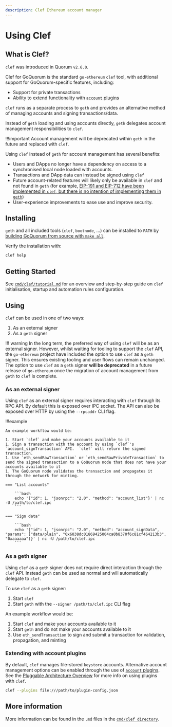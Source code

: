```yaml
---
description: Clef Ethereum account manager
---
```


# Using Clef

## What is Clef?

`clef` was introduced in Quorum `v2.6.0`.

Clef for GoQuorum is the standard `go-ethereum` `clef` tool, with additional support for GoQuorum-specific
features, including:

* Support for private transactions
* Ability to extend functionality with [`account` plugins](AccountPlugins.md)

`clef` runs as a separate process to `geth` and provides an alternative method of managing accounts
and signing transactions/data.

Instead of `geth` loading and using accounts directly, `geth` delegates account management
responsibilities to `clef`.

!!!important
    Account management will be deprecated within `geth` in the future and replaced with `clef`.

Using `clef` instead of `geth` for account management has several benefits:

* Users and DApps no longer have a dependency on access to a synchronised local node loaded with accounts.
* Transactions and DApp data can instead be signed using `clef`
* Future account-related features will likely only be available in `clef` and not found in `geth`
    (for example, [EIP-191 and EIP-712 have been implemented in `clef`, but there is no intention of implementing them in `geth`](https://github.com/ethereum/go-ethereum/pull/17789/))
* User-experience improvements to ease use and improve security.

## Installing

`geth` and all included tools (`clef`, `bootnode`, …) can be installed to `PATH` by
[building GoQuorum from source with `make all`](../GetStarted/Install.md).

Verify the installation with:

```bash
clef help
```

## Getting Started

See [`cmd/clef/tutorial.md`](https://github.com/ConsenSys/quorum/blob/master/cmd/clef/tutorial.md)
for an overview and step-by-step guide on `clef` initialisation, startup and automation rules configuration.

## Using

`clef` can be used in one of two ways:

1. As an external signer
1. As a `geth` signer

!!! warning
    In the long term, the preferred way of using `clef` will be as an external signer. However, whilst
    waiting for tooling to support the `clef` API, the `go-ethereum` project have included the option
    to use `clef` as a `geth` signer. This ensures existing tooling and user flows can remain unchanged.
    The option to use `clef` as a `geth` signer **will be deprecated** in a future release of `go-ethereum`
    once the migration of account management from `geth` to `clef` is complete.

### As an external signer

Using `clef` as an external signer requires interacting with `clef` through its RPC API. By default
this is exposed over IPC socket. The API can also be exposed over HTTP by using the `--rpcaddr` CLI flag.

!!!example

    An example workflow would be:

    1. Start `clef` and make your accounts available to it
    1. Sign a transaction with the account by using `clef`'s `account_signTransaction` API.  `clef` will return the signed transaction.
    1. Use `eth_sendRawTransaction` or `eth_sendRawPrivateTransaction` to send the signed transaction to a GoQuorum node that does not have your accounts available to it
    1. The GoQuorum node validates the transaction and propagates it through the network for minting.

    === "List accounts"

        ```bash
        echo '{"id": 1, "jsonrpc": "2.0", "method": "account_list"}' | nc -U /path/to/clef.ipc
        ```

    === "Sign data"

        ```bash
        echo '{"id": 1, "jsonrpc": "2.0", "method": "account_signData", "params": ["data/plain", "0x6038dc01869425004ca0b8370f6c81cf464213b3", "0xaaaaaa"]}' | nc -U /path/to/clef.ipc
        ```

### As a geth signer

Using `clef` as a `geth` signer does not require direct interaction through the `clef` API. Instead
`geth` can be used as normal and will automatically delegate to `clef`.

To use `clef` as a `geth` signer:

1. Start `clef`
1. Start `geth` with the `--signer /path/to/clef.ipc` CLI flag

An example workflow would be:

1. Start `clef` and make your accounts available to it
1. Start `geth` and do not make your accounts available to it
1. Use `eth_sendTransaction` to sign and submit a transaction for validation, propagation, and minting

### Extending with account plugins

<!-- vale off -->
By default, `clef` manages file-stored `keystore` accounts. Alternative account management options
can be enabled through the use of [`account` plugins](AccountPlugins.md). See the
[Pluggable Architecture Overview](../../Concepts/Plugins/Plugins.md) for more info on using plugins with `clef`.

<!-- vale on -->
```bash
clef --plugins file:///path/to/plugin-config.json
```

## More information

More information can be found in the `.md` files in the [`cmd/clef directory`](https://github.com/ConsenSys/quorum/tree/master/cmd/clef).
